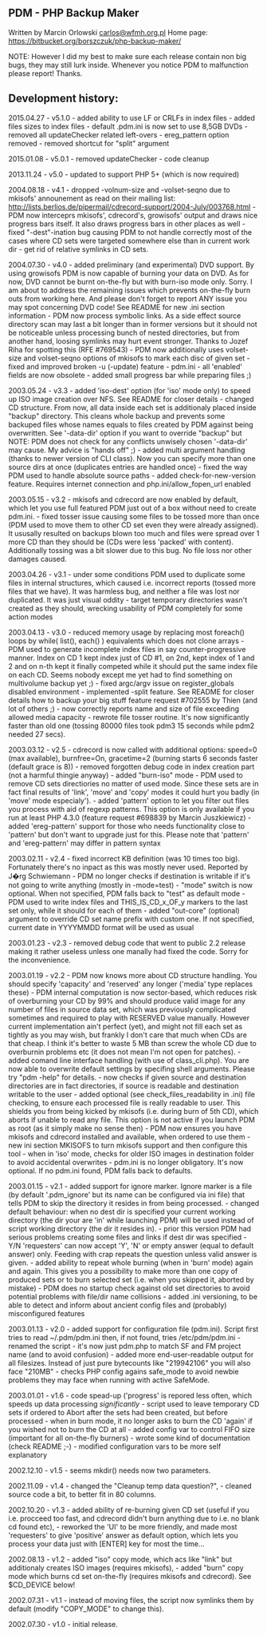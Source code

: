 
 PDM - PHP Backup Maker
 --------------------------------------------------
 Written by Marcin Orlowski <carlos@wfmh.org.pl>
 Home page: https://bitbucket.org/borszczuk/php-backup-maker/


 NOTE: However I did my best to make sure each release contain non
       big bugs, they may still lurk inside. Whenever you notice
       PDM to malfunction please report! Thanks.



 Development history:
 ------------------------
 2015.04.27 - v5.1.0 - added ability to use LF or CRLFs in index files
                     - added files sizes to index files
                     - default .pdm.ini is now set to use 8,5GB DVDs
                     - removed all updateChecker related left-overs
                     - ereg_pattern option removed
                     - removed shortcut for "split" argument

 2015.01.08 - v5.0.1 - removed updateChecker
                     - code cleanup
                     
 2013.11.24 - v5.0 - updated to support PHP 5+ (which is now required)

 2004.08.18 - v4.1 - dropped -volnum-size and -volset-seqno due to mkisofs'
                     announement as read on their mailing list:
                     http://lists.berlios.de/pipermail/cdrecord-support/2004-July/003768.html
                   - PDM now interceprs mkisofs', cdrecord's, growisofs'
                     output and draws nice progress bars itself. It
                     also draws progress bars in other places as well
                   - fixed "-dest"-ination bug causing PDM to not handle
                     correctly most of the cases where CD sets were
                     targeted somewhere else than in current work dir
                   - get rid of relative symlinks in CD sets.

 2004.07.30 - v4.0 - added preliminary (and experimental) DVD support.
                     By using growisofs PDM is now capable of burning
                     your data on DVD. As for now, DVD cannot be burnt
                     on-the-fly but with burn-iso mode only. Sorry.
                     I am about to address the remaining issues which
                     prevents on-the-fly burn outs from working here.
                     And please don't forget to report ANY issue you
                     may spot concerning DVD code! See README for new
                     .ini section information
                   - PDM now process symbolic links. As a side effect
                     source directory scan may last a bit longer than
                     in former versions but it should not be noticeable
                     unless processing bunch of nested directories,
                     but from another hand, loosing symlinks may hurt
                     event stronger. Thanks to Jozef Riha for spotting
                     this (RFE #769543)
                   - PDM now additionally uses volset-size and volset-seqno
                     options of mkisofs to mark each disc of given set
                   - fixed and improved broken -u (-update) feature
                   - pdm.ini - all 'enabled' fields are now obsolete
                   - added small progress bar while preparing files ;)

 2003.05.24 - v3.3 - added 'iso-dest' option (for 'iso' mode only) to
                     speed up ISO image creation over NFS. See README
                     for closer details
                   - changed CD structure. From now, all data inside
                     each set is additionaly placed inside "backup"
                     directory. This cleans whole backup and prevents
                     some backuped files whose names equals to files
                     created by PDM against being overwritten. See
                     '-data-dir' option if you want to override "backup"
                     but NOTE: PDM does not check for any conflicts
                     unwisely chosen '-data-dir' may cause. My advice
                     is "hands off" ;)
                   - added multi argument handling (thanks to newer
                     version of CLI class). Now you can specify more
                     than one source dirs at once (duplicates entries
                     are handled once)
                   - fixed the way PDM used to handle absolute source
                     paths
                   - added check-for-new-version feature. Requires
                     internet connection and php.ini/allow_fopen_url
                     enabled

 2003.05.15 - v3.2 - mkisofs and cdrecord are now enabled by default,
                     which let you use full featured PDM just out of
                     a box without need to create pdm.ini.
                   - fixed tosser issue causing some files to be tossed
                     more than once (PDM used to move them to other CD
                     set even they were already assigned). It ususally
                     resulted on backups blown too much and files were
                     spread over 1 more CD than they should be (CDs were
                     less 'packed' with content). Additionally tossing
                     was a bit slower due to this bug. No file loss nor
                     other damages caused.

 2003.04.26 - v3.1 - under some conditions PDM used to duplicate some
                     files in internal structures, which caused i.e.
                     incorrect reports (tossed more files that we have).
                     It was harmless bug, and neither a file was lost
                     nor duplicated. It was just visual oddity
                   - target temporary directories wasn't created as they
                     should, wrecking usability of PDM completely for
                     some action modes

 2003.04.13 - v3.0 - reduced memory usage by replacing most foreach()
                     loops by while( list(), each() ) equivalents which
                     does not clone arrays
                   - PDM used to generate incomplete index files in
                     say counter-progressive manner. Index on CD 1 kept
                     index just of CD #1, on 2nd, kept index of 1 and 2
                     and on n-th kept it finally competed while it should
                     put the same index file on each CD. Seems nobody
                     except me yet had to find something on multivolume
                     backup yet ;)
                   - fixed argc/argv issue on register_globals disabled
                     environment
                   - implemented -split feature. See README for closer
                     details how to backup your big stuff feature
                     request #702555 by Thien (and lot of others ;)
                   - now correctly reports name and size of file exceeding
                     allowed media capacity
                   - rewrote file tosser routine. It's now significantly
                     faster than old one (tossing 80000 files took pdm3
                     15 seconds while pdm2 needed 27 secs).

 2003.03.12 - v2.5 - cdrecord is now called with additional options:
                     speed=0 (max available), burnfree=On, gracetime=2
                     (burning starts 6 seconds faster (default grace is 8))
                   - removed forgotten debug code in index creation part
                     (not a harmful thingie anyway)
                   - added "burn-iso" mode
                   - PDM used to remove CD sets directiories no matter of
                     used mode. Since these sets are in fact final results
                     of 'link', 'move' and 'copy' modes it could hurt you
                     badly (in 'move' mode especialy').
                   - added 'pattern' option to let you filter out files
                     you process with aid of regexp patterns. This option
                     is only available if you run at least PHP 4.3.0
                     (feature request #698839 by Marcin Juszkiewicz)
                   - added 'ereg-pattern' support for those who needs
                     functionality close to 'pattern' but don't want
                     to upgrade just for this. Please note that 'pattern'
                     and 'ereg-pattern' may differ in pattern syntax

 2003.02.11 - v2.4 - fixed incorrect KB definition (was 10 times too big).
                     Fortunately there's no inpact as this was mostly
                     never used. Reported by J�rg Schwiemann
                   - PDM no longer checks if destination is writable if
                     it's not going to write anything (mostly in -mode=test)
                   - "mode" switch is now optional. When not specified, PDM
                     falls back to "test" as default mode
                   - PDM used to write index files and THIS_IS_CD_x_OF_y
                     markers to the last set only, while it should for each
                     of them
                   - added "out-core" (optional) argument to override CD set
                     name prefix with custom one. If not specified, current
                     date in YYYYMMDD format will be used as usual

 2003.01.23 - v2.3 - removed debug code that <ough> went to public
                     2.2 release making it rather useless unless one
                     manally had fixed the code. Sorry for the inconvenience.

 2003.01.19 - v2.2 - PDM now knows more about CD structure handling. You
                     should specify 'capacity' and 'reserved' any longer
                     ('media' type replaces these) - PDM internal computation
                     is now sector-based, which reduces risk of overburning
                     your CD by 99% and should produce valid image for any
                     number of files in source data set, which was previously
                     complicated sometimes and required to play with RESERVED
                     value manually. However current implementation ain't
                     perfect (yet), and might not fill each set as tightly
                     as you may wish, but frankly I don't care that much when
                     CDs are that cheap. I think it's better to waste 5 MB
                     than screw the whole CD due to overburnin problems etc
                     (it does not mean I'm not open for patches).
                   - added comand line interface handling (with use of
                     class_cli.php). You are now able to overwrite default
                     settings by specifing shell arguments. Please try
                     "pdm -help" for details.
                   - now checks if given source and destination directories
                     are in fact directories, if source is readable and
                     destination writable to the user
                   - added optional (see check_files_readability in .ini)
                     file checking, to ensure each processed file is really
                     readable to user. This shields you from being kicked by
                     mkisofs (i.e. during burn of 5th CD), which aborts if
                     unable to read any file. This option is not active if
                     you launch PDM as root (as it simply make no sense then)
                   - PDM now ensures you have mkisofs and cdrecord installed
                     and available, when ordered to use them
                   - new ini section MKISOFS to turn mkisofs support and then
                     configure this tool
                   - when in 'iso' mode, checks for older ISO images in
                     destination folder to avoid accidental overwrites
                   - pdm.ini is no longer obligatory. It's now optional. If
                     no pdm.ini found, PDM falls back to defaults.

 2003.01.15 - v2.1 - added support for ignore marker. Ignore marker is a file
                     (by default '.pdm_ignore' but its name can be configured
                     via ini file) that tells PDM to skip the directory it
                     resides in from being processed.
                   - changed default behaviour: when no dest dir is specified
                     your current working directory (the dir your are 'in'
                     while launching PDM) will be used instead of script
                     working directory (the dir it resides in).
                   - prior this version PDM had serious problems creating
                     some files and links if dest dir was specified
                   - Y/N 'requesters' can now accept 'Y', 'N' or empty answer
                     (equal to default answer) only. Feeding with crap repeats
                     the question unless valid answer is given.
                   - added ability to repeat whole burning (when in 'burn'
                     mode) again and again. This gives you a possibility to
                     make more than one copy of produced sets or to burn
                     selected set (i.e. when you skipped it, aborted by
                     mistake)
                   - PDM does no startup check against old set directories
                     to avoid potential problems with file/dir name collisions
                   - added .ini versioning, to be able to detect and inform
                     about ancient config files and (probably) misconfigured
                     features

 2003.01.13 - v2.0 - added support for configuration file (pdm.ini). Script
                     first tries to read ~/.pdm/pdm.ini then, if not found,
                     tries /etc/pdm/pdm.ini
                   - renamed the script - it's now just pdm.php to match SF
                     and FM project name (and to avoid confusion)
                   - added more end-user-readable output for all filesizes.
                     Instead of just pure bytecounts like "219942106" you will
                     also face "210MB"
                   - checks PHP config agains safe_mode to avoid newbie
                     problems they may face when running with active SafeMode.

 2003.01.01 - v1.6 - code spead-up ('progress' is repored less often, which
                     speeds up data processing *significantly*
                   - script used to leave temporary CD sets if ordered to Abort
                     after the sets had been created, but before processed
                   - when in burn mode, it no longer asks to burn the CD 'again'
                     if you wished not to burn the CD at all
                   - added config var to control FIFO size (important for all
                     on-the-fly burners)
                   - wrote some kind of documentation (check README ;-)
                   - modified configuration vars to be more self explanatory

 2002.12.10 - v1.5 - seems mkdir() needs now two parameters.

 2002.11.09 - v1.4 - changed the "Cleanup temp data question?",
                   - cleaned source code a bit, to better fit in 80 columns.

 2002.10.20 - v1.3 - added ability of re-burning given CD set (useful if you
                     i.e. procceed too fast, and cdrecord didn't burn anything
                     due to i.e. no blank cd found etc),
                   - reworked the 'UI' to be more friendly, and made most
                     'requesters' to give 'positive' answer as default option,
                     which lets you process your data just with [ENTER] key
                     for most the time...

 2002.08.13 - v1.2 - added "iso" copy mode, which acs like "link" but
                     additionaly creates ISO images (requires mkisofs),
                   - added "burn" copy mode which burns cd set on-the-fly
                     (requires mkisofs and cdrecord). See $CD_DEVICE below!

 2002.07.31 - v1.1 - instead of moving files, the script now symlinks them
                     by default (modify "COPY_MODE" to change this).

 2002.07.30 - v1.0 - initial release.

